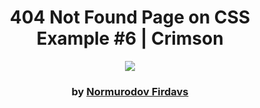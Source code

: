 <div align="center">

# 404 Not Found Page on CSS Example #6 | Crimson

<img src="admin/base.png">

### by <a href="https://github.com/firdavs0502">Normurodov Firdavs</a>

</div>